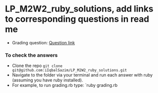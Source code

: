# LP_M2W2_ruby_solutions, add links to corresponding questions in read me

- Grading question:
[Question link](https://www.hackerrank.com/challenges/grading/problem?isFullScreen=true)


### To check the answers
- Clone the repo `git clone git@github.com:iIqbalSazim/LP_M2W2_ruby_solutions.git`
- Navigate to the folder via your terminal and run each answer with ruby (assuming you have ruby installed).
- For example, to run grading.rb type: `ruby grading.rb


